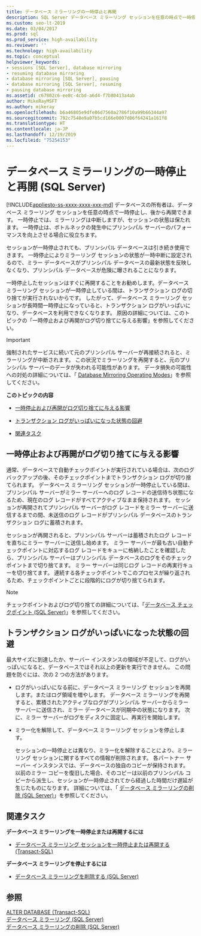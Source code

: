 ```yaml
---
title: データベース ミラーリングの一時停止と再開
description: SQL Server データベース ミラーリング セッションを任意の時点で一時停止して、後で再開する方法について説明します。
ms.custom: seo-lt-2019
ms.date: 03/04/2017
ms.prod: sql
ms.prod_service: high-availability
ms.reviewer: ''
ms.technology: high-availability
ms.topic: conceptual
helpviewer_keywords:
- sessions [SQL Server], database mirroring
- resuming database mirroring
- database mirroring [SQL Server], pausing
- database mirroring [SQL Server], resuming
- pausing database mirroring
ms.assetid: c67802c6-ee8c-4cbd-a6d4-f7b80413a4ab
author: MikeRayMSFT
ms.author: mikeray
ms.openlocfilehash: b6a46805e9dfe86d7560a2786f10a99b66344a97
ms.sourcegitcommit: 792c7548e9a07b5cd166e0007d06f64241a161f8
ms.translationtype: HT
ms.contentlocale: ja-JP
ms.lasthandoff: 12/19/2019
ms.locfileid: "75254153"
---
```

# <a name="pausing-and-resuming-database-mirroring-sql-server"></a>データベース ミラーリングの一時停止と再開 (SQL Server)
[!INCLUDE[appliesto-ss-xxxx-xxxx-xxx-md](../../includes/appliesto-ss-xxxx-xxxx-xxx-md.md)]
  データベースの所有者は、データベース ミラーリング セッションを任意の時点で一時停止し、後から再開できます。 一時停止では、ミラーリングは中断しますが、セッションの状態は保たれます。 一時停止は、ボトルネックの発生中にプリンシパル サーバーのパフォーマンスを向上させる場合に役立ちます。  
  
 セッションが一時停止されても、プリンシパル データベースは引き続き使用できます。 一時停止によりミラーリング セッションの状態が一時中断に設定されるので、ミラー データベースがプリンシパル データベースの最新状態を反映しなくなり、プリンシパル データベースが危険に曝されることになります。  
  
 一時停止したセッションはすぐに再開することをお勧めします。データベース ミラーリング セッションが一時停止している間は、トランザクション ログの切り捨てが実行されないからです。 したがって、データベース ミラーリング セッションが長時間一時停止になっていると、トランザクション ログがいっぱいになり、データベースを利用できなくなります。 原因の詳細については、このトピックの「一時停止および再開がログ切り捨てに与える影響」を参照してください。  
  
> [!IMPORTANT]  
>  強制されたサービスに続いて元のプリンシパル サーバーが再接続されると、ミラーリングが中断されます。 この状況でミラーリングを再開すると、元のプリンシパル サーバーのデータが失われる可能性があります。 データ損失の可能性への対処の詳細については、「 [Database Mirroring Operating Modes](../../database-engine/database-mirroring/database-mirroring-operating-modes.md)」を参照してください。  
  
 **このトピックの内容**  
  
-   [一時停止および再開がログ切り捨てに与える影響](#EffectOnLogTrunc)  
  
-   [トランザクション ログがいっぱいになった状態の回避](#AvoidFullLog)  
  
-   [関連タスク](#RelatedTasks)  
  
##  <a name="EffectOnLogTrunc"></a> 一時停止および再開がログ切り捨てに与える影響  
 通常、データベースで自動チェックポイントが実行されている場合は、次のログ バックアップの後、そのチェックポイントまでトランザクション ログが切り捨てられます。 データベース ミラーリング セッションが一時停止している間は、プリンシパル サーバーがミラー サーバーへのログ レコードの送信待ち状態になるため、現在のログ レコードがすべてアクティブなまま保持されます。 セッションが再開されてプリンシパル サーバーがログ レコードをミラー サーバーに送信するまでの間、未送信のログ レコードがプリンシパル データベースのトランザクション ログに蓄積されます。  
  
 セッションが再開されると、プリンシパル サーバーは蓄積されたログ レコードを直ちにミラー サーバーに送信し始めます。 ミラー サーバーが最も古い自動チェックポイントに対応するログ レコードをキューに格納したことを確認したら、プリンシパル サーバーはプリンシパル データベースのログをそのチェックポイントまで切り捨てます。 ミラー サーバーは同じログ レコードの再実行キューを切り捨てます。 連続する各チェックポイントでこのプロセスが繰り返されるため、チェックポイントごとに段階的にログが切り捨てられます。  
  
> [!NOTE]  
>  チェックポイントおよびログ切り捨ての詳細については、「[データベース チェックポイント &#40;SQL Server&#41;](../../relational-databases/logs/database-checkpoints-sql-server.md)」を参照してください。  
  
##  <a name="AvoidFullLog"></a> トランザクション ログがいっぱいになった状態の回避  
 最大サイズに到達したか、サーバー インスタンスの領域が不足して、ログがいっぱいになると、データベースではそれ以上の更新を実行できません。 この問題を防ぐには、次の 2 つの方法があります。  
  
-   ログがいっぱいになる前に、データベース ミラーリング セッションを再開します。またはログ領域を増やします。 データベース ミラーリングを再開すると、累積されたアクティブなログがプリンシパル サーバーからミラー サーバーに送信され、ミラー データベースが同期中の状態になります。 次に、ミラー サーバーがログをディスクに固定し、再実行を開始します。  
  
-   ミラー化を解除して、データベース ミラーリング セッションを停止します。  
  
     セッションの一時停止とは異なり、ミラー化を解除することにより、ミラーリング セッションに関するすべての情報が削除されます。 各パートナー サーバー インスタンスでは、データベースの独自のコピーが保持されます。 以前のミラー コピーを復旧した場合、そのコピーは以前のプリンシパル コピーから派生し、セッションが一時停止されてから経過した時間だけ遅延が生じたものになります。 詳細については、「 [データベース ミラーリングの削除 &#40;SQL Server&#41;](../../database-engine/database-mirroring/removing-database-mirroring-sql-server.md)」を参照してください。  
  
##  <a name="RelatedTasks"></a> 関連タスク  
 **データベース ミラーリングを一時停止または再開するには**  
  
-   [データベース ミラーリング セッションを一時停止または再開する &#40;Transact-SQL&#41;](../../database-engine/database-mirroring/pause-or-resume-a-database-mirroring-session-sql-server.md)  
  
 **データベース ミラーリングを停止するには**  
  
-   [データベース ミラーリングを削除する &#40;SQL Server&#41;](../../database-engine/database-mirroring/remove-database-mirroring-sql-server.md)  
  
## <a name="see-also"></a>参照  
 [ALTER DATABASE &#40;Transact-SQL&#41;](../../t-sql/statements/alter-database-transact-sql.md)   
 [データベース ミラーリング &#40;SQL Server&#41;](../../database-engine/database-mirroring/database-mirroring-sql-server.md)   
 [データベース ミラーリングの削除 &#40;SQL Server&#41;](../../database-engine/database-mirroring/removing-database-mirroring-sql-server.md)  
  
  
